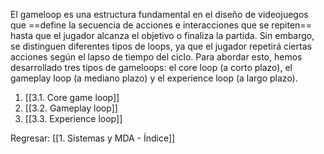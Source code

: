 
El gameloop es una estructura fundamental en el diseño de videojuegos que ==define la secuencia de acciones e interacciones que se repiten== hasta que el jugador alcanza el objetivo o finaliza la partida. Sin embargo, se distinguen diferentes tipos de loops, ya que el jugador repetirá ciertas acciones según el lapso de tiempo del ciclo. Para abordar esto, hemos desarrollado tres tipos de gameloops: el core loop (a corto plazo), el gameplay loop (a mediano plazo) y el experience loop (a largo plazo).

1. [[3.1. Core game loop]]
2. [[3.2. Gameplay loop]]
3. [[3.3. Experience loop]]


Regresar: [[1. Sistemas y MDA - Índice]]